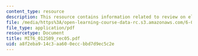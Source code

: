 ```yaml
---
content_type: resource
description: This resource contains information related to review on electrostatics.
file: /media/https%3A/open-learning-course-data-rc.s3.amazonaws.com/6-012-microelectronic-devices-and-circuits-spring-2009/a8f2eba914c3aa600eccbbd7d9ec5c2e_MIT6_012S09_rec05.pdf
file_type: application/pdf
resourcetype: Document
title: MIT6_012S09_rec05.pdf
uid: a8f2eba9-14c3-aa60-0ecc-bbd7d9ec5c2e
---
```


